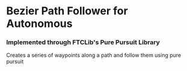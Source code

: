# Bezier Path Follower for Autonomous
### Implemented through FTCLib's Pure Pursuit Library

Creates a series of waypoints along a path and follow them using pure pursuit
